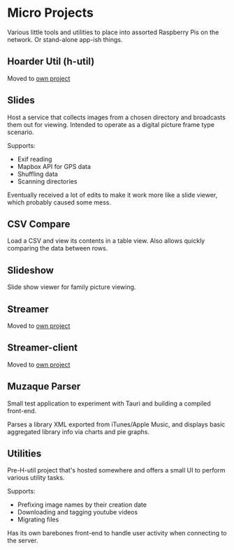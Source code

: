 # Micro Projects

Various little tools and utilities to place into assorted Raspberry Pis on the network. Or stand-alone app-ish things.

## Hoarder Util (h-util)

Moved to [own project](https://github.com/Perugia-Viewer/Hoarder-Util)

## Slides

Host a service that collects images from a chosen directory and broadcasts them out for viewing. Intended to operate as a digital picture frame type scenario.

Supports:

- Exif reading
- Mapbox API for GPS data
- Shuffling data
- Scanning directories

Eventually received a lot of edits to make it work more like a slide viewer, which probably caused some mess.

## CSV Compare

Load a CSV and view its contents in a table view. Also allows quickly comparing the data between rows.

## Slideshow

Slide show viewer for family picture viewing.

## Streamer

Moved to [own project](https://github.com/TestaDiMucca/AquaPlus)

## Streamer-client

Moved to [own project](https://github.com/TestaDiMucca/AquaPlus)

## Muzaque Parser

Small test application to experiment with Tauri and building a compiled front-end.

Parses a library XML exported from iTunes/Apple Music, and displays basic aggregated library info via charts and pie graphs.

## Utilities

Pre-H-util project that's hosted somewhere and offers a small UI to perform various utility tasks.

Supports:

- Prefixing image names by their creation date
- Downloading and tagging youtube videos
- Migrating files

Has its own barebones front-end to handle user activity when connecting to the server.
